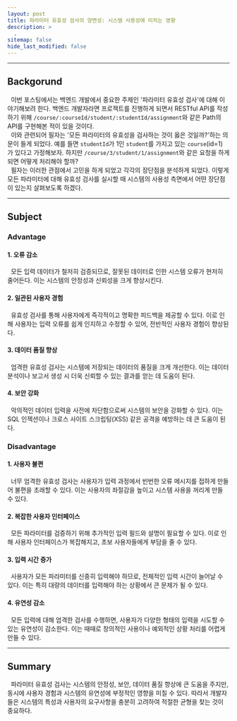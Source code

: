 ```yaml
---
layout: post
title: 파라미터 유효성 검사의 양면성: 시스템 사용성에 미치는 영향
description: >
  .
sitemap: false
hide_last_modified: false
---
```


---

## Backgorund

&nbsp; 이번 포스팅에서는 백엔드 개발에서 중요한 주제인 '파라미터 유효성 검사'에 대해 이야기해보려 한다. 백엔드 개발자라면 프로젝트를 진행하게 되면서 RESTful API를 작성하기 위해 `/course/:courseId/student/:studentId/assignment`와 같은 Path의 API를 구현해본 적이 있을 것이다.<br>
&nbsp; 이와 관련되어 필자는 '모든 파라미터의 유효성을 검사하는 것이 옳은 것일까?'하는 의문이 들게 되었다. 예를 들면 `studentId`가 1인 `student`를 가지고 있는 `course`(id=1) 가 있다고 가정해보자. 하지만 `/course/3/student/1/assignment`와 같은 요청을 하게 되면 어떻게 처리해야 할까?<br>
&nbsp; 필자는 이러한 관점에서 고민을 하게 되었고 각각의 장단점을 분석하게 되었다. 이렇게 모든 파라미터에 대해 유효성 검사를 실시할 때 시스템의 사용성 측면에서 어떤 장단점이 있는지 살펴보도록 하겠다.

---

## Subject

### Advantage

#### 1. 오류 감소

&nbsp; 모든 입력 데이터가 철저히 검증되므로, 잘못된 데이터로 인한 시스템 오류가 현저히 줄어든다. 이는 시스템의 안정성과 신뢰성을 크게 향상시킨다.

#### 2. 일관된 사용자 경험

&nbsp; 유효성 검사를 통해 사용자에게 즉각적이고 명확한 피드백을 제공할 수 있다. 이로 인해 사용자는 입력 오류를 쉽게 인지하고 수정할 수 있어, 전반적인 사용자 경험이 향상된다.

#### 3. 데이터 품질 향상

&nbsp; 엄격한 유효성 검사는 시스템에 저장되는 데이터의 품질을 크게 개선한다. 이는 데이터 분석이나 보고서 생성 시 더욱 신뢰할 수 있는 결과를 얻는 데 도움이 된다.

#### 4. 보안 강화

&nbsp; 악의적인 데이터 입력을 사전에 차단함으로써 시스템의 보안을 강화할 수 있다. 이는 SQL 인젝션이나 크로스 사이트 스크립팅(XSS) 같은 공격을 예방하는 데 큰 도움이 된다.

### Disadvantage

#### 1. 사용자 불편

&nbsp; 너무 엄격한 유효성 검사는 사용자가 입력 과정에서 빈번한 오류 메시지를 접하게 만들어 불편을 초래할 수 있다. 이는 사용자의 좌절감을 높이고 시스템 사용을 꺼리게 만들 수 있다.

#### 2. 복잡한 사용자 인터페이스

&nbsp; 모든 파라미터를 검증하기 위해 추가적인 입력 필드와 설명이 필요할 수 있다. 이로 인해 사용자 인터페이스가 복잡해지고, 초보 사용자들에게 부담을 줄 수 있다.

#### 3. 입력 시간 증가

&nbsp; 사용자가 모든 파라미터를 신중히 입력해야 하므로, 전체적인 입력 시간이 늘어날 수 있다. 이는 특히 대량의 데이터를 입력해야 하는 상황에서 큰 문제가 될 수 있다.

#### 4. 유연성 감소

&nbsp; 모든 입력에 대해 엄격한 검사를 수행하면, 사용자가 다양한 형태의 입력을 시도할 수 있는 유연성이 감소한다. 이는 때때로 창의적인 사용이나 예외적인 상황 처리를 어렵게 만들 수 있다.

---

## Summary

&nbsp; 파라미터 유효성 검사는 시스템의 안정성, 보안, 데이터 품질 향상에 큰 도움을 주지만, 동시에 사용자 경험과 시스템의 유연성에 부정적인 영향을 미칠 수 있다. 따라서 개발자들은 시스템의 특성과 사용자의 요구사항을 충분히 고려하여 적절한 균형을 찾는 것이 중요하다.
